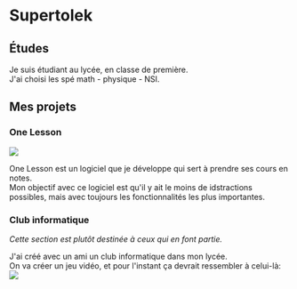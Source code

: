# Supertolek

## Études

Je suis étudiant au lycée, en classe de première.  
J'ai choisi les spé math - physique - NSI.

## Mes projets

### One Lesson

<picture>
  <source
    srcset="https://github-readme-stats.vercel.app/api/pin/?username=Supertolek&repo=One-lesson&theme=dark"
    media="(prefers-color-scheme: dark)"
  />
  <source
    srcset="https://github-readme-stats.vercel.app/api/pin/?username=Supertolek&repo=One-lesson&theme=light"
    media="(prefers-color-scheme: light), (prefers-color-scheme: no-preference)"
  />
  <img src="https://github-readme-stats.vercel.app/api/pin/?username=Supertolek&repo=One-lesson" />
</picture>

One Lesson est un logiciel que je développe qui sert à prendre ses cours en notes.  
Mon objectif avec ce logiciel est qu'il y ait le moins de idstractions possibles, mais avec toujours les fonctionnalités les plus importantes.

### Club informatique

_Cette section est plutôt destinée à ceux qui en font partie._

J'ai créé avec un ami un club informatique dans mon lycée.  
On va créer un jeu vidéo, et pour l'instant ça devrait ressembler à celui-là:
<picture>
  <source
    srcset="https://github-readme-stats.vercel.app/api/pin/?username=Supertolek&repo=willow-ascent&theme=dark"
    media="(prefers-color-scheme: dark)"
  />
  <source
    srcset="https://github-readme-stats.vercel.app/api/pin/?username=Supertolek&repo=willow-ascent&theme=light"
    media="(prefers-color-scheme: light), (prefers-color-scheme: no-preference)"
  />
  <img src="https://github-readme-stats.vercel.app/api/pin/?username=Supertolek&repo=willow-ascent" />
</picture>
